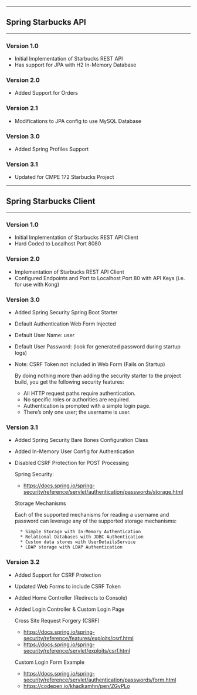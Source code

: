-------------------------------------------------------
## Spring Starbucks API
-------------------------------------------------------


### Version 1.0

* Initial Implementation of Starbucks REST API
* Has support for JPA with H2 In-Memory Database


### Version 2.0

* Added Support for Orders


### Version 2.1

* Modifications to JPA config to use MySQL Database


### Version 3.0

* Added Spring Profiles Support


### Version 3.1

* Updated for CMPE 172 Starbucks Project



-------------------------------------------------------
## Spring Starbucks Client
-------------------------------------------------------


### Version 1.0

* Initial Implementation of Starbucks REST API Client
* Hard Coded to Localhost Port 8080


### Version 2.0

* Implementation of Starbucks REST API Client
* Configured Endpoints and Port to Localhost Port 80 with API Keys (i.e. for use with Kong)


### Version 3.0 

* Added Spring Security Spring Boot Starter
* Default Authentication Web Form Injected 
* Default User Name:  user
* Default User Password: (look for generated password during startup logs)
* Note: CSRF Token not included in Web Form (Fails on Startup)
	
	By doing nothing more than adding the security starter to the project build, 
	you get the following security features:
	
	* All HTTP request paths require authentication.
	* No specific roles or authorities are required.
	* Authentication is prompted with a simple login page.
	* There’s only one user; the username is user.


### Version 3.1 

* Added Spring Security Bare Bones Configuration Class
* Added In-Memory User Config for Authentication
* Disabled CSRF Protection for POST Processing

	Spring Security:
	
	* https://docs.spring.io/spring-security/reference/servlet/authentication/passwords/storage.html
	
	Storage Mechanisms
	
	Each of the supported mechanisms for reading a username and password can leverage any of 
	the supported storage mechanisms:
	
	    * Simple Storage with In-Memory Authentication
	    * Relational Databases with JDBC Authentication
	    * Custom data stores with UserDetailsService
	    * LDAP storage with LDAP Authentication


### Version 3.2

* Added Support for CSRF Protection
* Updated Web Forms to include CSRF Token
* Added Home Controller (Redirects to Console)
* Added Login Controller & Custom Login Page

	Cross Site Request Forgery (CSRF)

	* https://docs.spring.io/spring-security/reference/features/exploits/csrf.html
	* https://docs.spring.io/spring-security/reference/servlet/exploits/csrf.html

	Custom Login Form Example

	* https://docs.spring.io/spring-security/reference/servlet/authentication/passwords/form.html
	* https://codepen.io/khadkamhn/pen/ZGvPLo










